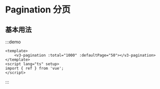 # Pagination 分页

## 基本用法

:::demo

```vue
<template>
	<v3-pagination :total="1000" :defaultPage="50"></v3-pagination>
</template>
<script lang="ts" setup>
import { ref } from 'vue';
</script>
```

:::
